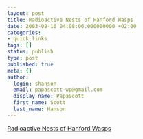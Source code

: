 ```yaml
---
layout: post
title: Radioactive Nests of Hanford Wasps
date: 2003-08-16 04:08:06.000000000 +02:00
categories:
- quick links
tags: []
status: publish
type: post
published: true
meta: {}
author:
  login: shanson
  email: papascott-wp@gmail.com
  display_name: PapaScott
  first_name: Scott
  last_name: Hanson
---
```

<p><a title="there have been no reports of wasps growing to disturbing sizes" href="http://www.commondreams.org/headlines03/0815-08.htm">Radioactive Nests of Hanford Wasps</a></p>

